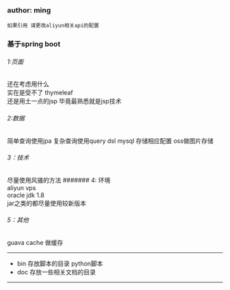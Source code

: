 ### author: ming
```
如果引用 请更改aliyun相关api的配置 
```
### 基于spring boot 
###### 1:页面
还在考虑用什么   
实在是受不了 thymeleaf   
还是用土一点的jsp  毕竟最熟悉就是jsp技术
###### 2:数据
简单查询使用jpa  复杂查询使用query dsl
mysql 存储相应配置  oss做图片存储
###### 3：技术  
尽量使用风骚的方法
####### 4: 环境  
aliyun vps  
oracle jdk 1.8  
jar之类的都尽量使用较新版本 
###### 5：其他
guava cache 做缓存

------------------------------------------------------------------------------------------------
* bin
存放脚本的目录 python脚本
* doc
存放一些相关文档的目录

--------------------------------------------------------------------------------------------------




